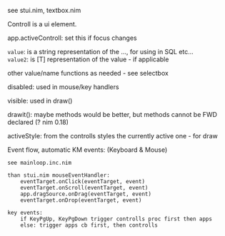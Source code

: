 see stui.nim, textbox.nim

Controll is a ui element.

app.activeControll: set this if focus changes  

`value`: is a string representation of the ..., for using in SQL etc...  
`value2`: is [T] representation of the value - if applicable  

other value/name functions as needed - see selectbox


disabled: used in mouse/key handlers

visible: used in draw()

drawit(): maybe methods would be better, but methods cannot be FWD declared (? nim 0.18)

activeStyle: from the controlls styles the currently active one - for draw


Event flow, automatic KM events: (Keyboard & Mouse)  

    see mainloop.inc.nim  
  
    than stui.nim mouseEventHandler:
        eventTarget.onClick(eventTarget, event)
        eventTarget.onScroll(eventTarget, event)
        app.dragSource.onDrag(eventTarget, event)
        eventTarget.onDrop(eventTarget, event)

    key events:
        if KeyPgUp, KeyPgDown trigger controlls proc first then apps
        else: trigger apps cb first, then controlls